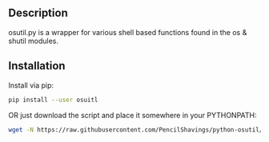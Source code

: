 Description
-----------
osutil.py is a wrapper for various shell based functions found in the os & shutil modules.

## Installation
Install via pip:
```bash
pip install --user osuitl
```

OR just download the script and place it somewhere in your PYTHONPATH:

```bash
wget -N https://raw.githubusercontent.com/PencilShavings/python-osutil/master/osutil.py
```

